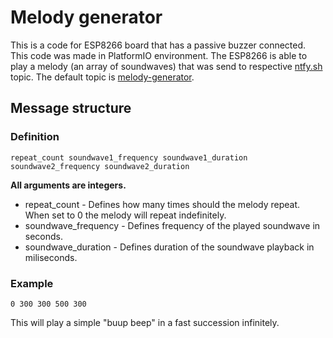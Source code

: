 # Melody generator

This is a code for ESP8266 board that has a passive buzzer connected. This code was made in PlatformIO environment. The ESP8266 is able to play a melody (an array of soundwaves) that was send to respective [ntfy.sh](https://ntfy.sh) topic. The default topic is [melody-generator](https://ntfy.sh/melody-generator).

## Message structure

### Definition

`repeat_count soundwave1_frequency soundwave1_duration soundwave2_frequency soundwave2_duration`

**All arguments are integers.**

- repeat_count - Defines how many times should the melody repeat. When set to 0 the melody will repeat indefinitely.
- soundwave_frequency - Defines frequency of the played soundwave in seconds.
- soundwave_duration - Defines duration of the soundwave playback in miliseconds.

### Example

`0 300 300 500 300`

This will play a simple "buup beep" in a fast succession infinitely.
